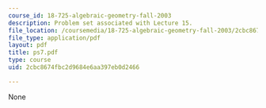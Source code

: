 ```yaml
---
course_id: 18-725-algebraic-geometry-fall-2003
description: Problem set associated with Lecture 15.
file_location: /coursemedia/18-725-algebraic-geometry-fall-2003/2cbc8674fbc2d9684e6aa397eb0d2466_ps7.pdf
file_type: application/pdf
layout: pdf
title: ps7.pdf
type: course
uid: 2cbc8674fbc2d9684e6aa397eb0d2466

---
```

None